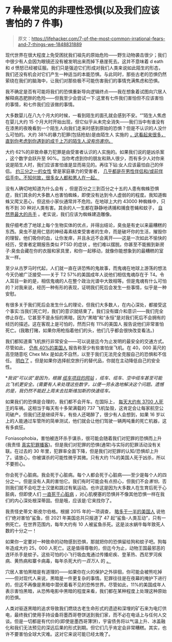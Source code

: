 # 7 种最常见的非理性恐惧(以及我们应该害怕的 7 件事)

> 原文：<https://lifehacker.com/7-of-the-most-common-irrational-fears-and-7-things-we-1848831889>

现代世界在很大程度上免受困扰我们祖先的原始危险——野生动物袭击很少；我们中很少有人会因为眼镜还没有被发明出来而掉下悬崖死去。这并不意味着 d eath 和 d 愤怒已经被征服。我们只是强迫它们形成对我们人类来说如此陌生的形态，我们还没有机会对它们产生一种适当的本能恐惧。与此同时，那些古老的恐惧仍然萦绕在我们的脑海中，让我们对那些极不可能伤害我们的事情充满焦虑和恐惧。

我不确定是否有可能将我们的恐惧重新导向逻辑终点——我在想象着试图向穴居人解释病态肥胖的危险——但我至少会尝试一下:这里有七件我们害怕但不应该害怕的事情，和七件我们应该做的事情。

大多数婴儿在八九个月大的时候，一看到陌生的面孔就会感到不安。“”陌生人焦虑在婴儿大约 15 个月大时开始出现，但它似乎从未完全消失——我们当中有谁没有在漆黑的夜晚看到一个陌生人向我们走来时感到原始的恐惧？但是不认识的人没什么可怕的。大约 38%的暴力犯罪(包括抢劫)是由陌生人 实施的 [，这看起来很多，直到你考虑到你遇到的成千上万的陌生人*没有伤害你。*](https://bjs.ojp.gov/content/pub/pdf/vvcs9310.pdf)

大约 62%的非致命暴力犯罪是由受害者认识的人实施的。如果我们说的是凶杀案 ，这个数字会跃升至 90%。当你考虑到你的朋友和熟人很少，而有多少人对你来说是陌生人时，我们应该害怕谁是显而易见的。再往下钻:女人应该最怕自己的伴侣。 [约三分之一的女性](https://www.who.int/news-room/fact-sheets/detail/violence-against-women) 曾是家庭暴力的受害者， [几乎都是在男性伴侣和/或前伴侣手中。不知何故，很多女人都和男人在一起。](https://bjs.ojp.gov/content/pub/pdf/fvv.pdf)

没有人确切地知道为什么会有 ，但是百分之三到百分之十五的人患有蜘蛛恐惧症，我们其余的大多数人也害怕蜘蛛，即使没有达到令人虚弱的的程度。我知道蜘蛛又爬又恶心，但这些小家伙通常并不危险。在地球上大约 43000 种蜘蛛中，只有不到 30 种对人类有害。其余的人一生都在静静地诱捕和捕食苍蝇和蚊子， [自然界最大的杀手](https://www.cdc.gov/niosh/topics/outdoor/mosquito-borne/default.html#:~:text=Mosquito%2Dborne%20diseases%20are%20those,from%20diseases%20spread%20by%20mosquitoes.) 。老实说，我们应该为蜘蛛建造雕像。

我仔细考虑了地球上每个生物实体的优点，并得出结论，臭虫是有史以来最糟糕的东西。臭虫不是用仁慈的神经毒素结束受害者的生命，而是破坏你的生活，摧毁你的理智。他们吸你的血，让你发痒，并且永远不会离开——这是一次如此不愉快的经历，受害者定期报告类似 PTSD 的症状 。他们难以摆脱。你甚至不能搬到新房子:臭虫会藏在你的衣服和家具里，和你一起移动，就像你能想象到的最糟糕的室友一样。

至少从古罗马时代起，人们就一直在讲恐怖的鬼故事，而鬼魂在地球上游荡的想法今天仍被广泛接受——关于 T2 57%的美国成年人说他们相信鬼魂存在于 T4。令人耳目一新的是，相信鬼魂的人在整个政治光谱中大致相等。但是鬼魂有什么可怕的？对我来说，经历一种有形的表现，证明我们死后会发生一些事情，似乎是一种安慰。

有很多关于我们死后会发生什么的理论，但我们大多数人，在内心深处，都接受这个事实:当我们死亡时，我们的意识就结束了。我们没有媒介和意识——我们完全停止存在。它甚至不是永恒的黑暗，因为“黑暗”和“永恒”是对我们死后不会拥有的经历的描述。这在客观上是可怕的，然而只有 11%的美国人 报告说他们非常害怕死亡。(我敢打赌，如果你用枪指着他们的头，他们几乎都会很快改变看法。)

我们都知道乘飞机旅行非常安全——可以说是迄今为止发明的最安全的交通方式。尽管如此， [仍有 40%的美国人](https://www.washingtonpost.com/health/lots-of-americans-have-a-fear-of-flying-there-are-way-to-overcome-the-anxiety-disorder/2019/10/11/d4746d84-d338-11e9-86ac-0f250cc91758_story.html) 报告称至少有些害怕坐飞机。在 40，000 英尺的高空随意吃 Chex Mix 是如此不自然，以至于我们无法完全克服自己的恐惧和不信任。 [明白了](https://lifehacker.com/how-i-accidentally-cured-my-fear-of-flying-with-a-video-1848739344) 。但是如果你选择航空旅行的替代品，你就在主动降低自己的安全性。

**我说“可以说”是因为，根据* [*缆车项目的网站*](https://www.gondolaproject.com/2016/01/19/a-reminder-on-cable-car-safety/) *，缆车、缆车、空中缆车甚至可能比飞机更安全。(需要有人来处理这些数字，以便一劳永逸地解决这个问题。遗憾的是，我仍然不能赶上周末去拉斯维加斯的快速缆车。*

如果我们的恐惧是合理的，我们都不会开车。在国际上， [每天大约有 3700 人死于](https://www.asirt.org/safe-travel/road-safety-facts/#:~:text=Approximately%201.35%20million%20people%20die,every%20day%20on%20the%20roads.)的车祸。这相当于每天有十多架满载的 737 飞机坠毁，这肯定会让每家航空公司破产。但我们还是继续开车，有些人还喝醉了，很少有人会想到，如果 16 岁以上的人能通过车管所的简单测试，他们就会让他们驾驶一辆两吨重的死亡机器，这有多疯狂。

Foniasophobia，害怕被连环杀手谋杀，很可能会随着我们对犯罪的恐惧而上升(我责怪 [真实犯罪播客](https://lifehacker.com/25-of-the-best-true-crime-podcasts-rated-from-cozy-to-1848033542))。但是我们对犯罪的恐惧(通常)与实际的犯罪活动没有关联。在过去的 30 年里，犯罪率全面下降，但是我们对犯罪的认知/恐惧却上升了。请放心，你被谋杀的可能性微乎其微。只有大约 1%的美国人死于凶杀，所以不要担心。

你会死于心脏病。我会死于心脏病。每个人都会死于心脏病——至少是每个人的四分之一。但是没有人真的害怕它。我们有时可能会有点担心，但我们不会*害怕*，否则我们就不会吃芝士汉堡和跳过有氧运动。也许这是因为大多数人在生育后死于心脏病，但即使人们 [一直死于心脏病](https://www.ncbi.nlm.nih.gov/pmc/articles/PMC5501035/) ，对心肌梗塞的恐惧并不像其他恐惧一样在我们的内心深处根深蒂固。但是哦，应该是:它来找你了。

我责怪史蒂文·斯皮尔伯格。根据 2015 年的一项调查， [略多于一半的美国人](https://www.futurefrogmen.org/blog/2020/8/18/why-do-we-fear-sharks) 说他们“绝对害怕”鲨鱼，但 2021 年美国总共只报道了 47 起“鲨鱼-人类互动”，只有一例死亡。在世界范围内，每年大约有 10 人被鲨鱼杀死。这是淡水蜗牛每年致死人数的十分之一！

如果你一定要对一种致命的动物感到恐惧，那就把你的恐惧留给狗和蚊子吧。狗每年造成大约 25，000 人死亡。这是值得尊敬的，但迄今为止，动物王国最邪恶的连环杀手是蚊子。这些可怕的小飞行吸血鬼通过传播疟疾、登革热、西尼罗河疾病、黄热病和寨卡病毒，每年杀死大约*一百万*人 的 [。](https://www.worldatlas.com/articles/the-animals-that-kill-most-humans.html)

穴居人害怕黑暗是有道理的——如果你在火的保护之外徘徊，你可能会被熊吃掉——但对现代人来说，黑暗是一件更复杂的事情。犯罪往往是在夜幕的掩护下进行的，但这不再像是黑暗中潜伏着看不见的恐怖世界。尽管如此，11%的美国成年人表示害怕黑暗，从恐怖电影中黑暗的程度来看，我们都在某种程度上处理这种原始的恐惧。

人类对驱逐黑暗的追求导致我们燃烧古老生命形式的遗迹和深埋的矿石来为电灯供电，最终我们使用手持设备将墨西哥卷饼送到我们家，而不必在电话上与任何人交谈。但是一切都是有代价的(即使是墨西哥薄饼)，宇宙债务将以气温上升、冰盖融化和我们无法预见的深远后果的形式到期。但它们几乎肯定会非常糟糕。其实，也许不要害怕全球大灾难。这对它来说可能已经太晚了。
